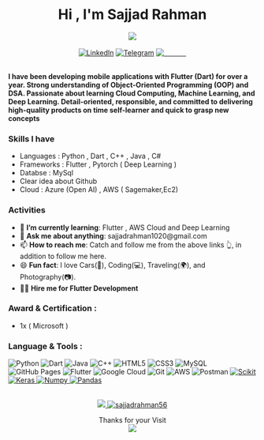 
<h1 align="center"> <b>Hi , I'm Sajjad Rahman </b> </h1>
 
<p align="center">
  <a href="https://github.com/DenverCoder1/readme-typing-svg"><img src="https://readme-typing-svg.herokuapp.com?font=Time+New+Roman&color=cyan&size=25&center=true&vCenter=true&width=600&height=100&lines=Assalamu+O+Alaikum+Warahmatullah..&hearts;++;Self-Learner+Flutter+Developer,;Computer+Science+Student,;Cloud+Newbie,;Active+Learner/Researcher,;Love+to+learn+new+stuffs+and+Open+Source..<3"></a>
</p>

<div align=center>
<a href="https://www.linkedin.com/in/sajjadrahman56/"><img src="https://img.shields.io/badge/Linkedin-0077b5?style=flat&logo=linkedin" alt="LinkedIn" /></a>
<a href="https://t.me/sajjadrahman56"><img src="https://img.shields.io/badge/Telegram-0088cc?style=flat&logo=telegram" alt="Telegram" /></a>
	
<a href="https://twitter.com/sajjadrahman56">
  <img src="https://img.shields.io/badge/Twitter-1DA1F2?style=flat&logo=twitter" alt="Twitter" style="color: white;" />
</a>

</div>

<div align=left>
        <br>
        <p>
<strong>
I have been developing mobile applications with Flutter (Dart) for over a year. Strong understanding of Object-Oriented Programming (OOP) and DSA. Passionate about learning Cloud Computing, Machine Learning, and Deep Learning.  Detail-oriented, responsible, and committed to delivering high-quality products on time self-learner and quick to grasp new concepts
</strong>
        </p>
</div>


 ### Skills I have 
 <ul>
	 <li> Languages : Python , Dart , C++ , Java , C#</li> 
  	<li> Frameworks : Flutter , Pytorch ( Deep Learning ) </li>
   <li> Databse : MySql </li>
   <li> Clear idea about Github</li>
   <li>Cloud : Azure (Open AI) , AWS ( Sagemaker,Ec2)</li>
 </ul>
 
### Activities

<ul>
   <li>🌱 <b>I’m currently learning</b>: Flutter , AWS Cloud and Deep Learning </li>
   <li>💬 <b>Ask me about anything</b>: sajjadrahman1020@gmail.com </li>
   <li>📫 <b>How to reach me</b>: Catch and follow me from the above links 👆, in addition to follow me here.</li>
   <li>😄 <b>Fun fact</b>: I love Cars(🚗), Coding(💻), Traveling(🌍), and Photography(📷).</li>
   <li>👨‍💻 <b>Hire me for Flutter Development</b></li>
</ul>

### Award & Certification :
- 1x ( Microsoft ) 

### Language & Tools :

![Python](https://img.shields.io/badge/-Python-black?style=flat-square&logo=Python)
![Dart](https://img.shields.io/badge/Dart-%230175C2.svg?logo=dart&logoColor=white)
![Java](https://img.shields.io/badge/-java-E34A86?style=flat-square&logo=java)
![C++](https://img.shields.io/badge/-C++-00599C?style=flat-square&logo=c)
![HTML5](https://img.shields.io/badge/-HTML5-E34F26?style=flat-square&logo=html5&logoColor=white)
![CSS3](https://img.shields.io/badge/-CSS3-1572B6?style=flat-square&logo=css3)
![MySQL](https://img.shields.io/badge/-MySQL-black?style=flat-square&logo=mysql)
![GitHub Pages](https://img.shields.io/badge/GitHub%20Pages-%23327FC7.svg?logo=github&logoColor=white)
![Flutter](https://img.shields.io/badge/Flutter-%2302569B.svg?logo=flutter&logoColor=white)
![Google Cloud](https://img.shields.io/badge/Google%20Cloud-black?style=flat-square&logo=google-cloud)
![Git](https://img.shields.io/badge/-Git-black?style=flat-square&logo=git)
![AWS](https://img.shields.io/badge/AWS-%23FF9900.svg?style=for-the-badge&logo=amazon-aws&logoColor=white)
![Postman](https://img.shields.io/badge/Postman-FF6C37?logo=postman&logoColor=white)
<a href="https://scikit-learn.org/" target="_blank">
    <img alt="Scikit" src="https://img.shields.io/badge/scikit_learn-F7931E?style=for-the-badge&logo=scikit-learn&logoColor=white">
  </a><a href="https://keras.io/" target="_blank">
    <img alt="Keras" src="https://img.shields.io/badge/Keras-D00000?style=for-the-badge&logo=Keras&logoColor=white">
  </a><a href="https://numpy.org/" target="_blank">
    <img alt="Numpy" src="https://img.shields.io/badge/Numpy-777BB4?style=for-the-badge&logo=numpy&logoColor=white">
  </a>
<a href="https://pandas.pydata.org/" target="_blank">
    <img alt="Pandas" src="https://img.shields.io/badge/Pandas-2C2D72?style=for-the-badge&logo=pandas&logoColor=white">
  </a>





<br>
<div align="center">

<a href="https://github.com/sajjadrahman56/">
  <img src="https://github-readme-stats.vercel.app/api?username=sajjadrahman56&include_all_commits=true&count_private=true&show_icons=true&line_height=20&title_color=7A7ADB&icon_color=2234AE&text_color=D3D3D3&bg_color=0,000000,130F40" width="450"/>
  <img src="https://github-readme-stats.vercel.app/api/top-langs?username=sajjadrahman56&show_icons=true&locale=en&layout=compact&line_height=20&title_color=7A7ADB&icon_color=2234AE&text_color=D3D3D3&bg_color=0,000000,130F40" width="375"  alt="sajjadrahman56"/>

</a>
</div>



<p align="center"> 
  Thanks for your Visit<br>
  <img src="https://profile-counter.glitch.me/sajjadrahman56/count.svg" />
</p>

<br>



<!-- 

All under comment -------------------------------

<h3 align="left"> Connect with me </h3>
<p align="left">
<a href="https://twitter.com/sajjadrahman56" target="blank"><img align="center" src="https://raw.githubusercontent.com/rahuldkjain/github-profile-readme-generator/master/src/images/icons/Social/twitter.svg" alt="sajjadrahman56" height="30" width="40" /></a>
<a href="https://linkedin.com/in/sajjadrahman56" target="blank"><img align="center" src="https://raw.githubusercontent.com/rahuldkjain/github-profile-readme-generator/master/src/images/icons/Social/linked-in-alt.svg" alt="md-sajjad-10" height="30" width="40" /></a>
<a href="https://stackoverflow.com/users/15987920" target="blank"><img align="center" src="https://raw.githubusercontent.com/rahuldkjain/github-profile-readme-generator/master/src/images/icons/Social/stack-overflow.svg" alt="15987920" height="30" width="40" /></a>
<a href="https://codeforces.com/profile/njr_10" target="blank"><img align="center" src="https://cdn.jsdelivr.net/npm/simple-icons@3.0.1/icons/codeforces.svg" alt="njr_10" height="30" width="40" /></a>
</p>
<h3 align="left">Languages and Tools:</h3>
<p align="left"> <a href="https://www.cprogramming.com/" target="_blank"> <img src="https://raw.githubusercontent.com/devicons/devicon/master/icons/c/c-original.svg" alt="c" width="40" height="40"/> </a> <a href="https://www.w3schools.com/cpp/" target="_blank"> <img src="https://raw.githubusercontent.com/devicons/devicon/master/icons/cplusplus/cplusplus-original.svg" alt="cplusplus" width="40" height="40"/> </a> <a href="https://www.java.com" target="_blank"> <img src="https://raw.githubusercontent.com/devicons/devicon/master/icons/java/java-original.svg" alt="java" width="40" height="40"/> </a> </p>
<p>&nbsp;<img align="center" src="https://github-readme-stats.vercel.app/api?username=sajjadrahman56&show_icons=true&locale=en" alt="sajjadrahman56" /></p>

  [![@sajjad's Holopin board](https://holopin.io/api/user/board?user=sajjad)](https://holopin.io/@sajjad)  

